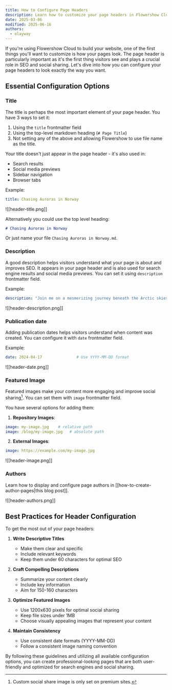 ```yaml
---
title: How to Configure Page Headers
description: Learn how to customize your page headers in Flowershow Cloud with frontmatter configuration options for titles, descriptions, authors, dates, and featured images.
date: 2025-03-06
modified: 2025-06-16
authors:
  - olayway
---
```


If you're using Flowershow Cloud to build your website, one of the first things you'll want to customize is how your pages look. The page header is particularly important as it's the first thing visitors see and plays a crucial role in SEO and social sharing. Let's dive into how you can configure your page headers to look exactly the way you want.

## Essential Configuration Options

### Title

The title is perhaps the most important element of your page header. You have 3 ways to set it:

1. Using the `title` frontmatter field
2. Using the top-level markdown heading (`# Page Title`)
3. Not setting any of the above and allowing Flowershow to use file name as the title.

Your title doesn't just appear in the page header - it's also used in:
- Search results
- Social media previews
- Sidebar navigation
- Browser tabs

Example:
```yaml
title: Chasing Auroras in Norway
```

![[header-title.png]]

Alternatively you could use the top level heading:

```markdown
# Chasing Auroras in Norway
```

Or just name your file `Chasing Auroras in Norway.md`.

### Description

A good description helps visitors understand what your page is about and improves SEO. It appears in your page header and is also used for search engine results and social media previews. You can set it using `description` frontmatter field.

Example:
```yaml
description: "Join me on a mesmerizing journey beneath the Arctic skies, where nature's most enchanting spectacle dances."
```

![[header-description.png]]

### Publication date

Adding publication dates helps visitors understand when content was created. You can configure it with `date` frontmatter field.

Example:
```yaml
date: 2024-04-17               # Use YYYY-MM-DD format
```

![[header-date.png]]

### Featured Image

Featured images make your content more engaging and improve social sharing[^1]. You can set them with `image` frontmatter field.

You have several options for adding them:

1. **Repository Images**:
```yaml
image: my-image.jpg    # relative path
image: /blog/my-image.jpg   # absolute path
```

2. **External Images**:
```yaml
image: https://example.com/my-image.jpg
```

![[header-image.png]]

### Authors

Learn how to display and configure page authors in [[how-to-create-author-pages|this blog post]].

![[header-authors.png]]

## Best Practices for Header Configuration

To get the most out of your page headers:

1. **Write Descriptive Titles**
   - Make them clear and specific
   - Include relevant keywords
   - Keep them under 60 characters for optimal SEO

2. **Craft Compelling Descriptions**
   - Summarize your content clearly
   - Include key information
   - Aim for 150-160 characters

3. **Optimize Featured Images**
   - Use 1200x630 pixels for optimal social sharing
   - Keep file sizes under 1MB
   - Choose visually appealing images that represent your content

4. **Maintain Consistency**
   - Use consistent date formats (YYYY-MM-DD)
   - Follow a consistent image naming convention

By following these guidelines and utilizing all available configuration options, you can create professional-looking pages that are both user-friendly and optimized for search engines and social sharing.

[^1]: Custom social share image is only set on premium sites.
